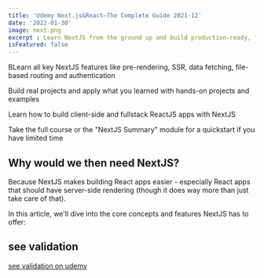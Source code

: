 ```yaml
---
title: 'Udemy Next.js&React–The Complete Guide 2021-12'
date: '2022-01-30'
image: next.png
excerpt : Learn NextJS from the ground up and build production-ready, fullstack ReactJS apps with the NextJS framework!.
isFeatured: false
--- 
```


BLearn all key NextJS features like pre-rendering, SSR, data fetching, file-based routing and authentication

Build real projects and apply what you learned with hands-on projects and examples

Learn how to build client-side and fullstack ReactJS apps with NextJS

Take the full course or the "NextJS Summary" module for a quickstart if you have limited time
 ## Why would we then need NextJS?

Because NextJS makes building React apps easier - especially React apps that should have server-side rendering (though it does way more than just take care of that).

In this article, we'll dive into the core concepts and features NextJS has to offer:

## see validation

[see validation on udemy](https://downloadly.ir/elearning/video-tutorials/nextjs-react-the-complete-guide/)



